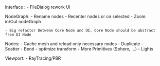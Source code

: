 Interface :
	- FileDialog rework UI

NodeGraph:
	- Rename nodes
	- Recenter nodes or on selected
	- Zoom in/Out nodeGraph

	- Big refactor Betwenn Core Node and UI, Core Node should be abstract from UI Node

Nodes:
	- Cache mesh and reload only necessary nodes
	- Duplicate
	- Scatter
	- Bend
	- optimize transform
	- More Primitives (Sphere, ...)
	- Lights

Viewport:
	- RayTracing/PBR
